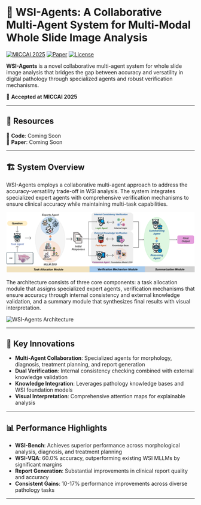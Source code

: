 # 🤖 WSI-Agents: A Collaborative Multi-Agent System for Multi-Modal Whole Slide Image Analysis

[![MICCAI 2025](https://img.shields.io/badge/MICCAI-2025-blue)](https://miccai2025.org/)
[![Paper](https://img.shields.io/badge/Paper-arXiv-red)](https://arxiv.org/abs/placeholder)
[![License](https://img.shields.io/badge/License-MIT-green)](LICENSE)

**WSI-Agents** is a novel collaborative multi-agent system for whole slide image analysis that bridges the gap between accuracy and versatility in digital pathology through specialized agents and robust verification mechanisms.

🎉 **Accepted at MICCAI 2025**

---

## 📂 Resources

🚀 **Code**: Coming Soon  
📄 **Paper**: Coming Soon  

---

## 🏗️ System Overview

WSI-Agents employs a collaborative multi-agent approach to address the accuracy-versatility trade-off in WSI analysis. The system integrates specialized expert agents with comprehensive verification mechanisms to ensure clinical accuracy while maintaining multi-task capabilities.

![WSI-Agents Workflow](static/image/fig1.png)

The architecture consists of three core components: a task allocation module that assigns specialized expert agents, verification mechanisms that ensure accuracy through internal consistency and external knowledge validation, and a summary module that synthesizes final results with visual interpretation.

![WSI-Agents Architecture](static/image/wsi-agents.png)

---

## 🎯 Key Innovations

- **Multi-Agent Collaboration**: Specialized agents for morphology, diagnosis, treatment planning, and report generation
- **Dual Verification**: Internal consistency checking combined with external knowledge validation
- **Knowledge Integration**: Leverages pathology knowledge bases and WSI foundation models
- **Visual Interpretation**: Comprehensive attention maps for explainable analysis

---

## 📊 Performance Highlights

- **WSI-Bench**: Achieves superior performance across morphological analysis, diagnosis, and treatment planning
- **WSI-VQA**: 60.0% accuracy, outperforming existing WSI MLLMs by significant margins
- **Report Generation**: Substantial improvements in clinical report quality and accuracy
- **Consistent Gains**: 10-17% performance improvements across diverse pathology tasks

---
